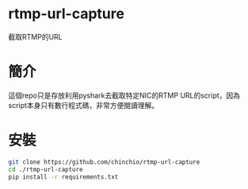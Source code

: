 # rtmp-url-capture
截取RTMP的URL

# 簡介
這個repo只是存放利用pyshark去截取特定NIC的RTMP URL的script，因為script本身只有數行程式碼，非常方便閱讀理解。

# 安裝
```bash
git clone https://github.com/chinchio/rtmp-url-capture
cd ./rtmp-url-capture
pip install -r requirements.txt
```